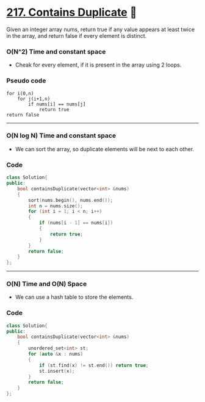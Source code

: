 # [217. Contains Duplicate](https://leetcode.com/problems/contains-duplicate/) 🌟

Given an integer array nums, return true if any value appears at least twice in the array, and return false if every element is distinct.

### O(N^2) Time and constant space

- Cheak for every element, if it is present in the array using 2 loops.

### Pseudo code

```
for i(0,n)
    for j(i+1,n)
        if nums[i] == nums[j]
            return true
return false
```

---

### O(N log N) Time and constant space

- We can sort the array, so duplicate elements will be next to each other.

### Code

```cpp
class Solution{
public:
    bool containsDuplicate(vector<int> &nums)
    {
        sort(nums.begin(), nums.end());
        int n = nums.size();
        for (int i = 1; i < n; i++)
        {
            if (nums[i - 1] == nums[i])
            {
                return true;
            }
        }
        return false;
    }
};
```

---

### O(N) Time and O(N) Space

- We can use a hash table to store the elements.

### Code

```cpp
class Solution{
public:
    bool containsDuplicate(vector<int> &nums)
    {
        unordered_set<int> st;
        for (auto &x : nums)
        {
            if (st.find(x) != st.end()) return true;
            st.insert(x);
        }
        return false;
    }
};
```

